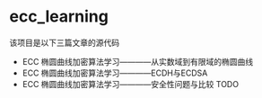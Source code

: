  # ecc_learning
 
 该项目是以下三篇文章的源代码
 
 - ECC 椭圆曲线加密算法学习————从实数域到有限域的椭圆曲线
 - ECC 椭圆曲线加密算法学习————ECDH与ECDSA
 - ECC 椭圆曲线加密算法学习————安全性问题与比较 TODO

 

